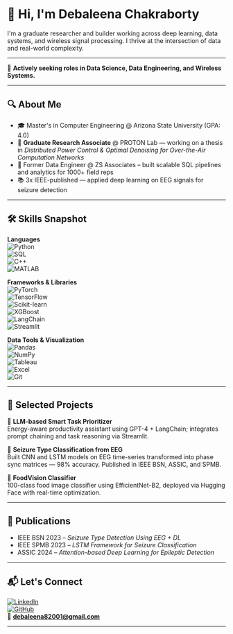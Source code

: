 # 👋 Hi, I'm Debaleena Chakraborty

I'm a graduate researcher and builder working across deep learning, data systems, and wireless signal processing. I thrive at the intersection of data and real-world complexity.

---

🔎 **Actively seeking roles in Data Science, Data Engineering, and Wireless Systems.**

---

## 🔍 About Me

- 🎓 Master's in Computer Engineering @ Arizona State University (GPA: 4.0)
- 🧪 **Graduate Research Associate** @ PROTON Lab — working on a thesis in *Distributed Power Control & Optimal Denoising for Over-the-Air Computation Networks*
- 💼 Former Data Engineer @ ZS Associates – built scalable SQL pipelines and analytics for 1000+ field reps
- 📚 3x IEEE-published — applied deep learning on EEG signals for seizure detection

---

## 🛠️ Skills Snapshot

**Languages**  
![Python](https://img.shields.io/badge/-Python-3776AB?style=flat&logo=python)  
![SQL](https://img.shields.io/badge/-SQL-003B57?style=flat&logo=sqlite)  
![C++](https://img.shields.io/badge/-C++-00599C?style=flat&logo=cplusplus)  
![MATLAB](https://img.shields.io/badge/-MATLAB-0076A8?style=flat&logo=mathworks)

**Frameworks & Libraries**  
![PyTorch](https://img.shields.io/badge/-PyTorch-EE4C2C?style=flat&logo=pytorch)  
![TensorFlow](https://img.shields.io/badge/-TensorFlow-FF6F00?style=flat&logo=tensorflow)  
![Scikit-learn](https://img.shields.io/badge/-Scikit--Learn-F7931E?style=flat&logo=scikit-learn)  
![XGBoost](https://img.shields.io/badge/-XGBoost-EC6C00?style=flat&logo=xgboost)  
![LangChain](https://img.shields.io/badge/-LangChain-000000?style=flat)  
![Streamlit](https://img.shields.io/badge/-Streamlit-FF4B4B?style=flat&logo=streamlit)

**Data Tools & Visualization**  
![Pandas](https://img.shields.io/badge/-Pandas-150458?style=flat&logo=pandas)  
![NumPy](https://img.shields.io/badge/-NumPy-013243?style=flat&logo=numpy)  
![Tableau](https://img.shields.io/badge/-Tableau-E97627?style=flat&logo=tableau)  
![Excel](https://img.shields.io/badge/-Excel-217346?style=flat&logo=microsoft-excel)  
![Git](https://img.shields.io/badge/-Git-F05032?style=flat&logo=git)

---

## 🚀 Selected Projects

🔧 **LLM-based Smart Task Prioritizer**  
Energy-aware productivity assistant using GPT-4 + LangChain; integrates prompt chaining and task reasoning via Streamlit.

🧠 **Seizure Type Classification from EEG**  
Built CNN and LSTM models on EEG time-series transformed into phase sync matrices — 98% accuracy. Published in IEEE BSN, ASSIC, and SPMB.

📸 **FoodVision Classifier**  
100-class food image classifier using EfficientNet-B2, deployed via Hugging Face with real-time optimization.

---

## 📝 Publications

- IEEE BSN 2023 – *Seizure Type Detection Using EEG + DL*  
- IEEE SPMB 2023 – *LSTM Framework for Seizure Classification*  
- ASSIC 2024 – *Attention-based Deep Learning for Epileptic Detection*

---

## 📬 Let's Connect

[![LinkedIn](https://img.shields.io/badge/-LinkedIn-0077B5?style=flat&logo=linkedin)](https://linkedin.com/in/debaleena-chakraborty56/)  
[![GitHub](https://img.shields.io/badge/-GitHub-181717?style=flat&logo=github)](https://github.com/debachaks)  
📧 **debaleena82001@gmail.com**

---





